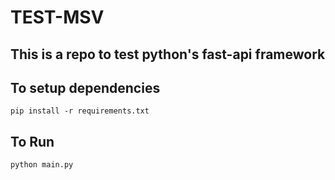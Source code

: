 # TEST-MSV

## This is a repo to test python's fast-api framework

## To setup dependencies
`pip install -r requirements.txt`

## To Run
`python main.py`